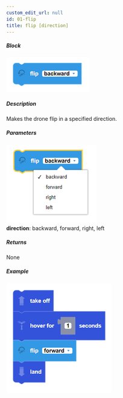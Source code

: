 ```yaml
---
custom_edit_url: null
id: 01-flip
title: flip [direction]
---
```


##### Block

![flip image](flip.PNG)<br /> 

##### Description

Makes the drone flip in a specified direction.

##### Parameters
![flip param image](flip_params.PNG)<br /> 
**direction**: backward, forward, right, left <br /> 

##### Returns

None

##### Example

![go at power example](flip_example.PNG)
